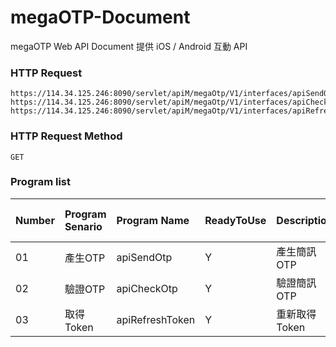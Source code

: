 # megaOTP-Document

megaOTP Web API Document
提供 iOS / Android 互動 API

### HTTP Request
```
https://114.34.125.246:8090/servlet/apiM/megaOtp/V1/interfaces/apiSendOtp
https://114.34.125.246:8090/servlet/apiM/megaOtp/V1/interfaces/apiCheckOtp
https://114.34.125.246:8090/servlet/apiM/megaOtp/V1/interfaces/apiRefreshToken
```

### HTTP Request Method
```
GET
```

### Program list
| Number | Program Senario | Program Name | ReadyToUse | Description | Author | Last Modify Date |
|:----------|:----------|:----------|:----------|:----------|:----------|:----------|
| 01 | 產生OTP | apiSendOtp | Y | 產生簡訊OTP | kelvin | 20230524 |
| 02 | 驗證OTP | apiCheckOtp | Y | 驗證簡訊OTP | kelvin | 20230524 |
| 03 | 取得Token | apiRefreshToken | Y | 重新取得Token | kevin | 20230906 |
